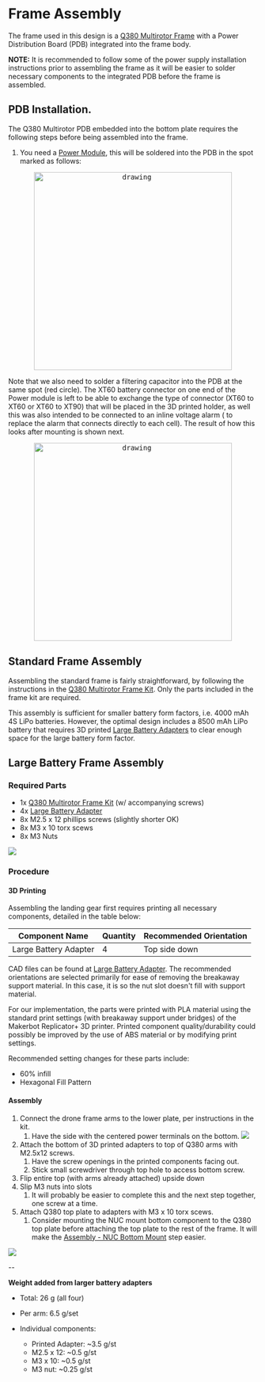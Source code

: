 # Frame Assembly

The frame used in this design is a [Q380 Multirotor Frame](https://www.aliexpress.com/item/32416043953.html)
with a Power Distribution Board (PDB) integrated into
the frame body.

**NOTE:** It is recommended to follow some of the power supply
installation instructions prior to assembling the frame
as it will be easier to solder necessary components to
the integrated PDB before the frame is assembled.

## PDB Installation.

The Q380 Multirotor PDB embedded into the bottom plate requires the following steps before being assembled into the frame.

1. You need a [Power Module](https://ardupilot.org/copter/docs/common-3dr-power-module.html), this will be soldered into the PDB in the spot marked as follows:

<p align="center">
<kbd>
  <img src="../../img/assembly/lower_plate.svg" alt="drawing" width="400">
</kbd>
</p>

Note that we also need to solder a filtering capacitor into the PDB at the same spot (red circle).
The XT60 battery connector on one end of the Power module is left to be able to exchange the type of connector (XT60 to XT60 or XT60 to XT90) that will be placed in the 3D printed holder, as well this was also intended to be connected to an inline voltage alarm ( to replace the alarm that connects directly to each cell). The result of how this looks after mounting is shown next.


<p align="center">
<kbd>
  <img src="../../img/assembly/PDB4.svg" alt="drawing" width="400">
</kbd>
</p>

## Standard Frame Assembly

Assembling the standard frame is fairly straightforward,
by following the instructions in the [Q380 Multirotor Frame Kit](https://www.aliexpress.com/item/32416043953.html).
Only the parts included in the frame kit are required.

This assembly is sufficient for smaller battery form
factors, i.e. 4000 mAh 4S LiPo batteries.
However, the optimal design includes a 8500 mAh LiPo
battery that requires 3D printed [Large Battery Adapters](https://drive.google.com/drive/folders/1uap2Yj39mSSUyjF8RAOGZAhPu2N2kLyg?usp=sharing)
to clear enough space for the large battery form factor.

## Large Battery Frame Assembly


### Required Parts

  * 1x [Q380 Multirotor Frame Kit](https://www.aliexpress.com/item/32416043953.html) (w/ accompanying screws)
  * 4x [Large Battery Adapter](https://drive.google.com/drive/folders/1uap2Yj39mSSUyjF8RAOGZAhPu2N2kLyg?usp=sharing)
  * 8x M2.5 x 12 phillips screws (slightly shorter OK)
  * 8x M3 x 10 torx scews
  * 8x M3 Nuts

<kbd>
  <img src="../../img/assembly/large-battery-adpater-uninstalled.jpg">
</kbd>

### Procedure

#### 3D Printing

Assembling the landing gear first requires printing all necessary components, detailed in the table below:

| Component Name                | Quantity | Recommended Orientation |
| --------------                | -------- | ----------------------- |
| Large Battery Adapter         | 4        | Top side down           |

CAD files can be found at [Large Battery Adapter](https://drive.google.com/drive/folders/1uap2Yj39mSSUyjF8RAOGZAhPu2N2kLyg?usp=sharing).
The recommended orientations are selected primarily for
ease of removing the breakaway support material.
In this case, it is so the nut slot doesn't fill with support material.

For our implementation, the parts were printed with PLA material using
the standard print settings (with breakaway support under bridges) of
the Makerbot Replicator+ 3D printer. Printed component quality/durability
could possibly be improved by the use of ABS material or by modifying print settings.

Recommended setting changes for these parts include:

  * 60% infill
  * Hexagonal Fill Pattern

#### Assembly

  1. Connect the drone frame arms to the lower plate, per instructions in the kit.
     1. Have the side with the centered power terminals on the bottom.
        <kbd>
          <img src="../../img/assembly/bottom_plate_underside.jpg">
        </kbd>
  2. Attach the bottom of 3D printed adapters to top of Q380 arms with M2.5x12 screws.
     1. Have the screw openings in the printed components facing out.
     2. Stick small screwdriver through top hole to access bottom screw.
  3. Flip entire top (with arms already attached) upside down
  4. Slip M3 nuts into slots
     1. It will probably be easier to complete this and the next step together, one screw at a time.
  5. Attach Q380 top plate to adapters with M3 x 10 torx scews.
     1. Consider mounting the NUC mount bottom component to the Q380 top plate before
        attaching the top plate to the rest of the frame.
        It will make the [Assembly - NUC Bottom Mount](/assembly/peripherals/#bottom-mount) step easier.

<kbd>
  <img src="../../img/assembly/large-battery-adpater-installed.png">
</kbd>

--

**Weight added from larger battery adapters**

  * Total:		26 	g (all four)
  * Per arm:	6.5	g/set

  * Individual components:
    * Printed Adapter:	~3.5	g/st
    * M2.5 x 12:	~0.5	g/st
    * M3 x 10:	~0.5	g/st
    * M3 nut:		~0.25	g/st
